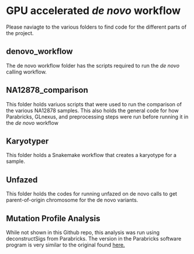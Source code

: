# GPU accelerated *de novo* workflow

Please naviagte to the various folders to find code for the different parts of the project.

## denovo_workflow

The de novo workflow folder has the scripts required to run the *de novo* calling workflow.

## NA12878_comparison

This folder holds variuos scripts that were used to run the comparison of the various NA12878 samples.  This also holds the general code for how Parabricks, GLnexus, and preprocessing steps were run before running it in the *de novo* workflow

## Karyotyper

This folder holds a Snakemake workflow that creates a karyotype for a sample.

## Unfazed

This folder holds the codes for running unfazed on de novo calls to get parent-of-origin chromosome for the de novo variants.

## Mutation Profile Analysis

While not shown in this Github repo, this analysis was run using deconstructSigs from Parabricks.  The version in the Parabricks software program is very similar to the original found [here.](https://github.com/raerose01/deconstructSigs)
